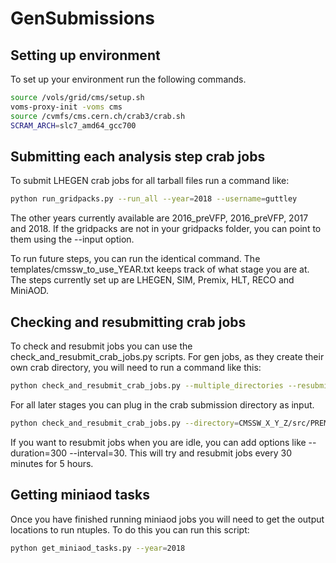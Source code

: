 # GenSubmissions

## Setting up environment

To set up your environment run the following commands.

```bash
source /vols/grid/cms/setup.sh 
voms-proxy-init -voms cms
source /cvmfs/cms.cern.ch/crab3/crab.sh
SCRAM_ARCH=slc7_amd64_gcc700
```

## Submitting each analysis step crab jobs

To submit LHEGEN crab jobs for all tarball files run a command like:

```bash
python run_gridpacks.py --run_all --year=2018 --username=guttley
```

The other years currently available are 2016_preVFP, 2016_preVFP, 2017 and 2018. If the gridpacks are not in your gridpacks folder, you can point to them using the --input option.

To run future steps, you can run the identical command. The templates/cmssw_to_use_YEAR.txt keeps track of what stage you are at. The steps currently set up are LHEGEN, SIM, Premix, HLT, RECO and MiniAOD.

## Checking and resubmitting crab jobs

To check and resubmit jobs you can use the check_and_resubmit_crab_jobs.py scripts. For gen jobs, as they create their own crab directory, you will need to run a command like this:

```bash
python check_and_resubmit_crab_jobs.py --multiple_directories --resubmit
```

For all later stages you can plug in the crab submission directory as input.

```bash
python check_and_resubmit_crab_jobs.py --directory=CMSSW_X_Y_Z/src/PREMIX --resubmit
```

If you want to resubmit jobs when you are idle, you can add options like --duration=300 --interval=30. This will try and resubmit jobs every 30 minutes for 5 hours.

## Getting miniaod tasks

Once you have finished running miniaod jobs you will need to get the output locations to run ntuples. To do this you can run this script:

```bash
python get_miniaod_tasks.py --year=2018
```

